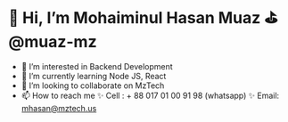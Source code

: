 # 👋 Hi, I’m Mohaiminul Hasan Muaz ⛳️ @muaz-mz
- 👀 I’m interested in Backend Development
- 🌱 I’m currently learning Node JS, React
- 💞️ I’m looking to collaborate on MzTech
- 📫 How to reach me 
✨ Cell : + 88 017 01 00 91 98 (whatsapp) 
✨ Email: mhasan@mztech.us

<!---
muaz-mztech/muaz-mztech is a ✨ special ✨ repository because its `README.md` (this file) appears on your GitHub profile.
You can click the Preview link to take a look at your changes.
--->
